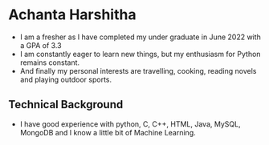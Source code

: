 # Achanta Harshitha
- I am a fresher as I have completed my under graduate in June 2022 with a GPA of 3.3
- I am constantly eager to learn new things, but my enthusiasm for Python remains constant.
- And finally my personal interests are travelling, cooking, reading novels and playing outdoor sports.
## Technical Background
- I have good experience with python, C, C++, HTML, Java, MySQL, MongoDB and I know a little bit of Machine Learning.